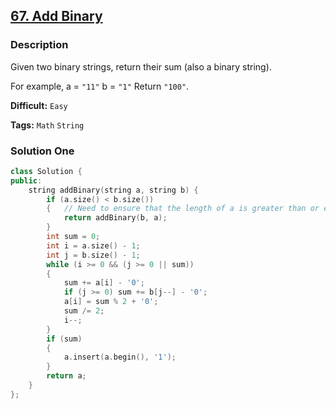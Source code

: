## [67. Add Binary](https://leetcode.com/problems/add-binary/description/)

### Description

Given two binary strings, return their sum (also a binary string).

For example,
a = `"11"`
b = `"1"`
Return `"100"`.

**Difficult:** `Easy`

**Tags:** `Math` `String`

### Solution One

```c++
class Solution {
public:
    string addBinary(string a, string b) {
        if (a.size() < b.size())
        {   // Need to ensure that the length of a is greater than or equal to b
            return addBinary(b, a);
        }
        int sum = 0;
        int i = a.size() - 1;
        int j = b.size() - 1;
        while (i >= 0 && (j >= 0 || sum))
        {
            sum += a[i] - '0';
            if (j >= 0) sum += b[j--] - '0';
            a[i] = sum % 2 + '0';
            sum /= 2;
            i--;
        }
        if (sum)
        {
            a.insert(a.begin(), '1');
        }
        return a;
    }
};
```
